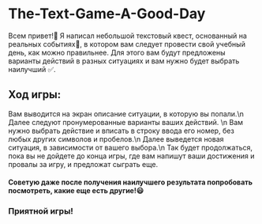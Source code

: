# The-Text-Game-A-Good-Day
Всем привет!👋 Я написал небольшой текстовый квест, основанный на реальных событиях👀, в котором вам следует провести свой учебный день, как можно правильнее. Для этого вам будут предложены варианты действий в разных ситуациях и вам нужно будет выбрать наилучший ✅.

## Ход игры:
Вам выводится на экран описание ситуации, в которую вы попали.\n 
Далее следуют пронумерованные варианты ваших действий. \n
Вам нужно выбрать действие и вписать в строку ввода его номер, без любых других символов и пробелов.\n
Далее выведется новая ситуация, в зависимости от вашего выбора.\n
Так будет продолжаться, пока вы не дойдете до конца игры, где вам напишут ваши достижения и провалы за игру, и предложат сыграть еще.

#### Советую даже после получения наилучшего результата попробовать посмотреть, какие еще есть другие!😃
### Приятной игры!
